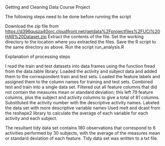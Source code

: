 Getting and Cleaning Data Course Project

The following steps need to be done before running the script

Download the zip file from https://d396qusza40orc.cloudfront.net/getdata%2Fprojectfiles%2FUCI%20HAR%20Dataset.zip
Extract the contents of the file.
Set the working directory to the location where you extracted the files.
Save the R script to the same directory as above.
Run the script run_analysis.R


Explanation of processing steps 

I read the train and test datasets into data frames using the function fread from the data.table library.
Loaded the activity and subject data and added them to the correspondent train and test sets.
Loaded the feature labels and assigned them to the column names for training and test sets.
Combined test and train into a single data set.
Filtered out all feature columns that did not contain the measures mean or standard deviation; this left 79 feature columns, plus the subject and activity columns to give a total of 81 columns.
Substituted the activity number with the descriptive activity names.
Labeled the data set with more descriptive variable names
Used melt and dcast from the reshape2 library to calculate the average of each variable for each activity and each subject.

The resultant tidy data set contains 180 observations that correspond to 6 activities performed by 30 subjects, with the average of the measures mean or standard deviation of each feature.
Tidy data set was written to a txt file.
